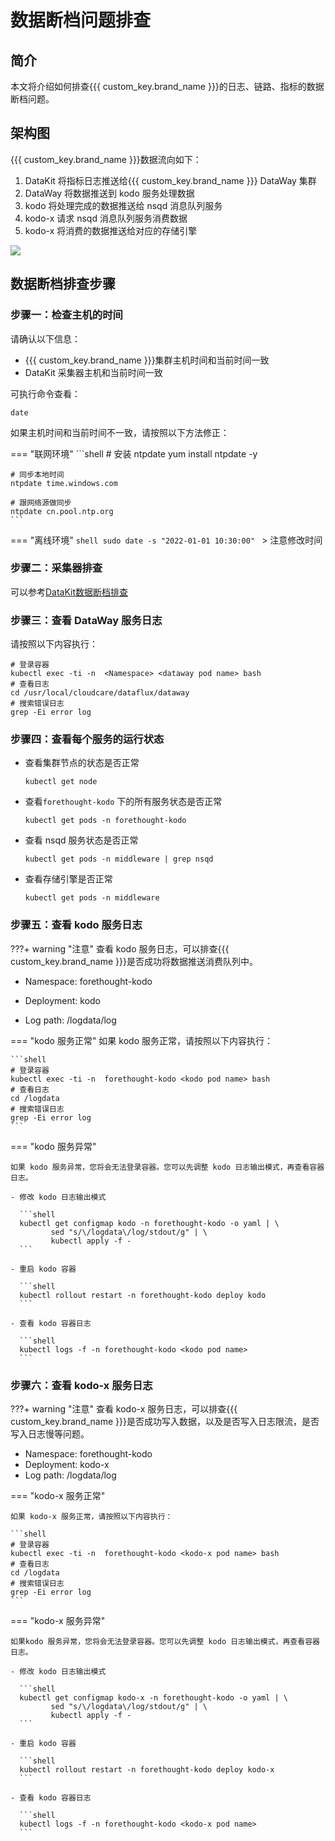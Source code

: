 # 数据断档问题排查

## 简介

本文将介绍如何排查{{{ custom_key.brand_name }}}的日志、链路、指标的数据断档问题。

## 架构图

{{{ custom_key.brand_name }}}数据流向如下：

1. DataKit 将指标日志推送给{{{ custom_key.brand_name }}} DataWay 集群
2. DataWay 将数据推送到 kodo 服务处理数据
3. kodo 将处理完成的数据推送给 nsqd 消息队列服务
4. kodo-x 请求  nsqd 消息队列服务消费数据
5. kodo-x 将消费的数据推送给对应的存储引擎

![](img/faq-log-1.png)

## 数据断档排查步骤


### 步骤一：检查主机的时间

请确认以下信息：

- {{{ custom_key.brand_name }}}集群主机时间和当前时间一致
- DataKit 采集器主机和当前时间一致

可执行命令查看：
```shell
date
```

如果主机时间和当前时间不一致，请按照以下方法修正：

=== "联网环境"
    ```shell
    # 安装 ntpdate
    yum install ntpdate -y

    # 同步本地时间
    ntpdate time.windows.com

    # 跟网络源做同步
    ntpdate cn.pool.ntp.org
    ```

=== "离线环境"
    ```shell
    sudo date -s "2022-01-01 10:30:00"
    ```
    > 注意修改时间

### 步骤二：采集器排查

可以参考[DataKit数据断档排查](../datakit/why-no-data.md)

### 步骤三：查看 DataWay 服务日志

请按照以下内容执行：

```shell
# 登录容器
kubectl exec -ti -n  <Namespace> <dataway pod name> bash
# 查看日志
cd /usr/local/cloudcare/dataflux/dataway
# 搜索错误日志
grep -Ei error log
```




### 步骤四：查看每个服务的运行状态

- 查看集群节点的状态是否正常

  ```shell
  kubectl get node
  ```

- 查看`forethought-kodo` 下的所有服务状态是否正常

  ```shell
  kubectl get pods -n forethought-kodo
  ```

- 查看 nsqd 服务状态是否正常

  ```shell
  kubectl get pods -n middleware | grep nsqd
  ```

- 查看存储引擎是否正常

  ```shell
  kubectl get pods -n middleware
  ```



### 步骤五：查看 kodo 服务日志

???+ warning "注意"
     查看 kodo 服务日志，可以排查{{{ custom_key.brand_name }}}是否成功将数据推送消费队列中。

- Namespace: forethought-kodo

- Deployment: kodo

- Log path: /logdata/log

  

=== "kodo 服务正常"
    如果 kodo 服务正常，请按照以下内容执行：

    ```shell
    # 登录容器
    kubectl exec -ti -n  forethought-kodo <kodo pod name> bash
    # 查看日志
    cd /logdata
    # 搜索错误日志
    grep -Ei error log
    ```

=== "kodo 服务异常"

    如果 kodo 服务异常，您将会无法登录容器。您可以先调整 kodo 日志输出模式，再查看容器日志。

    - 修改 kodo 日志输出模式

      ```shell
      kubectl get configmap kodo -n forethought-kodo -o yaml | \
             sed "s/\/logdata\/log/stdout/g" | \
             kubectl apply -f -
      ```

    - 重启 kodo 容器

      ```shell
      kubectl rollout restart -n forethought-kodo deploy kodo 
      ```

    - 查看 kodo 容器日志

      ```shell
      kubectl logs -f -n forethought-kodo <kodo pod name>
      ```

### 步骤六：查看 kodo-x 服务日志

???+ warning "注意"
     查看 kodo-x 服务日志，可以排查{{{ custom_key.brand_name }}}是否成功写入数据，以及是否写入日志限流，是否写入日志慢等问题。

- Namespace: forethought-kodo
- Deployment: kodo-x
- Log path: /logdata/log

=== "kodo-x 服务正常"
   
    如果 kodo-x 服务正常，请按照以下内容执行：

    ```shell
    # 登录容器
    kubectl exec -ti -n  forethought-kodo <kodo-x pod name> bash
    # 查看日志
    cd /logdata
    # 搜索错误日志
    grep -Ei error log
    ```

=== "kodo-x 服务异常"

    如果kodo 服务异常，您将会无法登录容器。您可以先调整 kodo 日志输出模式，再查看容器日志。

    - 修改 kodo 日志输出模式

      ```shell
      kubectl get configmap kodo-x -n forethought-kodo -o yaml | \
             sed "s/\/logdata\/log/stdout/g" | \
             kubectl apply -f -
      ```

    - 重启 kodo 容器

      ```shell
      kubectl rollout restart -n forethought-kodo deploy kodo-x
      ```

    - 查看 kodo 容器日志

      ```shell
      kubectl logs -f -n forethought-kodo <kodo-x pod name>
      ```


 

